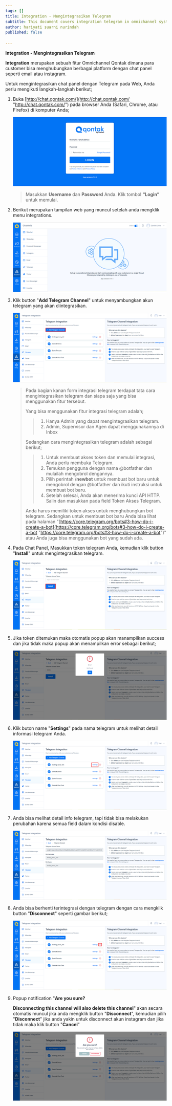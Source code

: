 ```yaml
---
tags: []
title: Integration - Mengintegrasikan Telegram
subtitle: This document covers integration telegram in omnichannel system
author: hariyati suarni nurindah
published: false

---
```

**Integration - Mengintegrasikan Telegram**

**Integration** merupakan sebuah fitur Omnichannel Qontak dimana para customer bisa menghubungkan berbagai platform dengan chat panel seperti email atau instagram.

Untuk mengintegrasikan chat panel dengan Telegram pada Web, Anda perlu mengikuti langkah-langkah berikut;

1. Buka [http://chat.qontak.com/](http://chat.qontak.com/ "http://chat.qontak.com/") pada browser Anda (Safari, Chrome, atau Firefox) di komputer Anda;

   ![](/uploads/login-qontak-c.png)

   > Masukkan **Username** dan **Password** Anda. Klik tombol **“Login”** untuk memulai.
2. Berikut merupakan tampilan web yang muncul setelah anda mengklik menu integrations.

   ![](/uploads/integrasi.PNG)
3. Klik button "**Add Telegram Channel**" untuk menyambungkan akun telegram yang akan diintegrasikan.

   ![](/uploads/telegram.PNG)

   > Pada bagian kanan form integrasi telegram terdapat tata cara mengintegrasikan telegram dan siapa saja yang bisa menggunakan fitur tersebut.
   >
   > Yang bisa menggunakan fitur integrasi telegram adalah;
   >
   > > 1. Hanya Admin yang dapat mengintegrasikan telegram.
   > > 2. Admin, Supervisor dan Agen dapat menggunakannya di Inbox
   >
   > Sedangkan cara mengintegrasikan telegram adalah sebagai berikut;
   >
   > > 1. Untuk membuat akses token dan memulai integrasi, Anda perlu membuka Telegram.
   > > 2. Temukan pengguna dengan nama @botfather dan mulailah mengobrol dengannya.
   > > 3. Pilih perintah /**newbot** untuk membuat bot baru untuk mengobrol dengan @botfather dan ikuti instruksi untuk membuat bot baru.
   > > 4. Setelah selesai, Anda akan menerima kunci API HTTP. Salin dan masukkan pada field Token Akses Telegram.
   >
   > Anda harus memiliki token akses untuk menghubungkan bot telegram. Sedangkan untuk membuat bot baru Anda bisa lihat pada halaman "[https://core.telegram.org/bots#3-how-do-i-create-a-bot](https://core.telegram.org/bots#3-how-do-i-create-a-bot "https://core.telegram.org/bots#3-how-do-i-create-a-bot")" atau Anda juga bisa menggunakan bot yang sudah ada.
4. Pada Chat Panel, Masukkan token telegram Anda, kemudian klik button "**Install**" untuk mengintegrasikan telegram.

   ![](/uploads/telegram2.PNG)
5. Jika token ditemukan maka otomatis popup akan manampilkan success dan jika tidak maka popup akan menampilkan error sebagai berikut;

   ![](/uploads/telegram3.PNG)
6. Klik buton name "**Settings**" pada nama telegram untuk melihat detail informasi telegram Anda.

   ![](/uploads/telegram4.PNG)
7. Anda bisa melihat detail info telegram, tapi tidak bisa melakukan perubahan karena semua field dalam kondisi disable.

   ![](/uploads/telegram5.PNG)
8. Anda bisa berhenti terintegrasi dengan telegram dengan cara mengklik button "**Disconnect**" seperti gambar berikut;

   ![](/uploads/telegram6.PNG)
9. Popup notification "**Are you sure?**

   **Disconnecting this channel will also delete this channel**" akan secara otomatis muncul jika anda mengklik button "**Disconnect**", kemudian pilih "**Disconnect**" jika anda yakin untuk disconnect akun instagram dan jika tidak maka klik button "**Cancel**"

   ![](/uploads/telegram7.PNG)